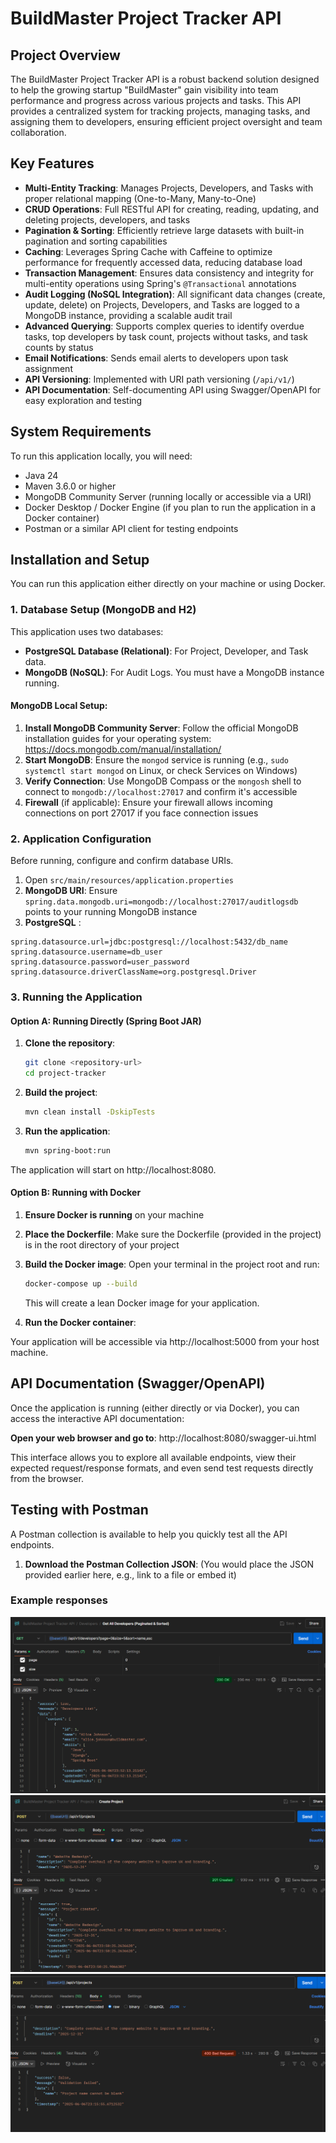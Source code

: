 # BuildMaster Project Tracker API

## Project Overview

The BuildMaster Project Tracker API is a robust backend solution designed to help the growing startup "BuildMaster" gain visibility into team performance and progress across various projects and tasks. This API provides a centralized system for tracking projects, managing tasks, and assigning them to developers, ensuring efficient project oversight and team collaboration.

## Key Features

- **Multi-Entity Tracking**: Manages Projects, Developers, and Tasks with proper relational mapping (One-to-Many, Many-to-One)
- **CRUD Operations**: Full RESTful API for creating, reading, updating, and deleting projects, developers, and tasks
- **Pagination & Sorting**: Efficiently retrieve large datasets with built-in pagination and sorting capabilities
- **Caching**: Leverages Spring Cache with Caffeine to optimize performance for frequently accessed data, reducing database load
- **Transaction Management**: Ensures data consistency and integrity for multi-entity operations using Spring's `@Transactional` annotations
- **Audit Logging (NoSQL Integration)**: All significant data changes (create, update, delete) on Projects, Developers, and Tasks are logged to a MongoDB instance, providing a scalable audit trail
- **Advanced Querying**: Supports complex queries to identify overdue tasks, top developers by task count, projects without tasks, and task counts by status
- **Email Notifications**: Sends email alerts to developers upon task assignment 
- **API Versioning**: Implemented with URI path versioning (`/api/v1/`)
- **API Documentation**: Self-documenting API using Swagger/OpenAPI for easy exploration and testing

## System Requirements

To run this application locally, you will need:

- Java 24
- Maven 3.6.0 or higher
- MongoDB Community Server (running locally or accessible via a URI)
- Docker Desktop / Docker Engine (if you plan to run the application in a Docker container)
- Postman or a similar API client for testing endpoints

## Installation and Setup

You can run this application either directly on your machine or using Docker.

### 1. Database Setup (MongoDB and H2)

This application uses two databases:

- **PostgreSQL Database (Relational)**: For Project, Developer, and Task data. 
- **MongoDB (NoSQL)**: For Audit Logs. You must have a MongoDB instance running.

#### MongoDB Local Setup:

1. **Install MongoDB Community Server**: Follow the official MongoDB installation guides for your operating system: https://docs.mongodb.com/manual/installation/
2. **Start MongoDB**: Ensure the `mongod` service is running (e.g., `sudo systemctl start mongod` on Linux, or check Services on Windows)
3. **Verify Connection**: Use MongoDB Compass or the `mongosh` shell to connect to `mongodb://localhost:27017` and confirm it's accessible
4. **Firewall** (if applicable): Ensure your firewall allows incoming connections on port 27017 if you face connection issues

### 2. Application Configuration

Before running, configure and confirm database URIs.

1. Open `src/main/resources/application.properties`
2. **MongoDB URI**: Ensure `spring.data.mongodb.uri=mongodb://localhost:27017/auditlogsdb` points to your running MongoDB instance
3. **PostgreSQL** : 

```properties
spring.datasource.url=jdbc:postgresql://localhost:5432/db_name
spring.datasource.username=db_user
spring.datasource.password=user_password
spring.datasource.driverClassName=org.postgresql.Driver
```

### 3. Running the Application

#### Option A: Running Directly (Spring Boot JAR)

1. **Clone the repository**:
   ```bash
   git clone <repository-url>
   cd project-tracker
   ```

2. **Build the project**:
   ```bash
   mvn clean install -DskipTests
   ```

3. **Run the application**:
   ```bash
   mvn spring-boot:run
   ```

The application will start on http://localhost:8080.

#### Option B: Running with Docker

1. **Ensure Docker is running** on your machine
2. **Place the Dockerfile**: Make sure the Dockerfile (provided in the project) is in the root directory of your project
3. **Build the Docker image**:
   Open your terminal in the project root and run:
   ```bash
   docker-compose up --build
   ```
   This will create a lean Docker image for your application.

4. **Run the Docker container**:

Your application will be accessible via http://localhost:5000 from your host machine.

## API Documentation (Swagger/OpenAPI)

Once the application is running (either directly or via Docker), you can access the interactive API documentation:

**Open your web browser and go to**: http://localhost:8080/swagger-ui.html

This interface allows you to explore all available endpoints, view their expected request/response formats, and even send test requests directly from the browser.

## Testing with Postman

A Postman collection is available to help you quickly test all the API endpoints.

1. **Download the Postman Collection JSON**: (You would place the JSON provided earlier here, e.g., link to a file or embed it)

### Example responses

![BuildMaster Logo](src/main/resources/docs/200_ok.png)
![BuildMaster Logo](src/main/resources/docs/201_created.png)
![BuildMaster Logo](src/main/resources/docs/400_error.png)